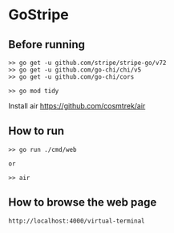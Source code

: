 # GoStripe

## Before running
```
>> go get -u github.com/stripe/stripe-go/v72
>> go get -u github.com/go-chi/chi/v5
>> go get -u github.com/go-chi/cors

>> go mod tidy
```
Install air https://github.com/cosmtrek/air

## How to run
```
>> go run ./cmd/web

or

>> air
```

## How to browse the web page
```
http://localhost:4000/virtual-terminal
```
